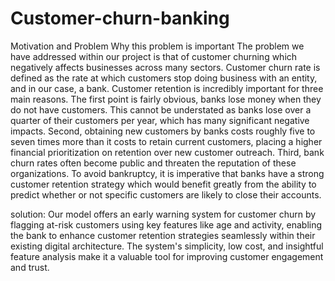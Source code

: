 # Customer-churn-banking

Motivation and Problem
Why this problem is important
The problem we have addressed within our project is that of customer churning which negatively affects
businesses across many sectors. Customer churn rate is defined as the rate at which customers stop
doing business with an entity, and in our case, a bank. Customer retention is incredibly important for
three main reasons. The first point is fairly obvious, banks lose money when they do not have
customers. This cannot be understated as banks lose over a quarter of their customers per year, which
has many significant negative impacts. Second, obtaining new customers by banks costs roughly five to
seven times more than it costs to retain current customers, placing a higher financial prioritization on
retention over new customer outreach. Third, bank churn rates often become public and threaten the
reputation of these organizations. To avoid bankruptcy, it is imperative that banks have a strong
customer retention strategy which would benefit greatly from the ability to predict whether or not
specific customers are likely to close their accounts.


solution:
Our model offers an early warning system for customer churn by flagging at-risk customers using key features like age and activity, enabling the bank to enhance customer retention strategies seamlessly within their existing digital architecture. The system's simplicity, low cost, and insightful feature analysis make it a valuable tool for improving customer engagement and trust.
